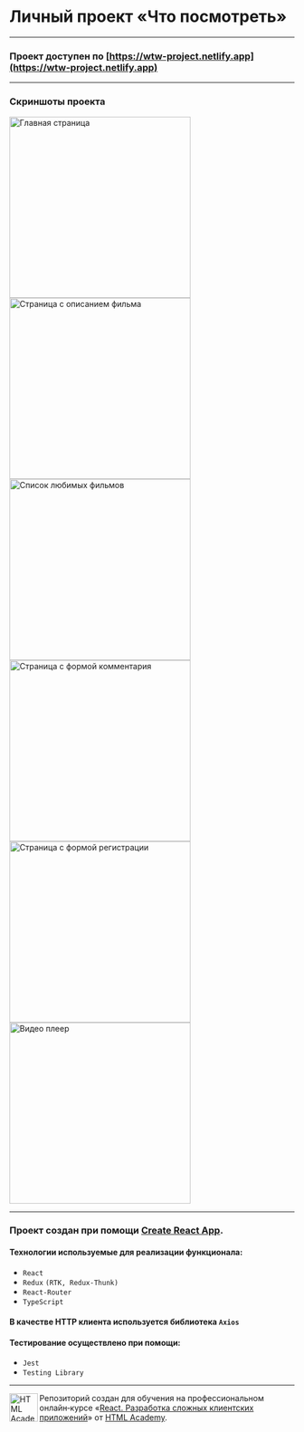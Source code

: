 # Личный проект «Что посмотреть»

---

### Проект доступен по [https://wtw-project.netlify.app](https://wtw-project.netlify.app)

---

### Скриншоты проекта
<img width="320" alt="Главная страница" src="https://user-images.githubusercontent.com/89462502/188873640-980068bc-6654-4a8c-a05f-cbf49071d3ce.jpg"> <img width="320" alt="Страница с описанием фильма" src="https://user-images.githubusercontent.com/89462502/188873643-61aa7bbb-515b-45c8-8a8e-6d34506440fd.jpg"> <img width="320" alt="Список любимых фильмов" src="https://user-images.githubusercontent.com/89462502/188873651-821170e3-c957-4c0f-8ae9-85c64a9f3031.jpg"> <img width="320" alt="Страница с формой комментария" src="https://user-images.githubusercontent.com/89462502/188873652-8f3306cd-667d-4d87-bd3a-33858b737481.jpg"> <img width="320" alt="Страница с формой регистрации" src="https://user-images.githubusercontent.com/89462502/188873656-12c89d2b-cc48-49bf-ad97-19855da6ba6b.jpg"> <img width="320" alt="Видео плеер" src="https://user-images.githubusercontent.com/89462502/188873661-830aa6da-36dc-4acb-81c0-dd2680197537.jpg">

___

### Проект создан при помощи [Create React App](https://create-react-app.dev/).
#### Технологии используемые для реализации функционала:
* `React`
* `Redux` `(RTK, Redux-Thunk)`
* `React-Router`
* `TypeScript`
#### В качестве HTTP клиента используется библиотека `Axios`
#### Тестирование осуществлено при помощи:
* `Jest`
* `Testing Library`

---

<a href="https://htmlacademy.ru/intensive/react"><img align="left" width="50" height="50" title="HTML Academy" src="https://up.htmlacademy.ru/static/img/intensive/react/logo-for-github.png"></a>

Репозиторий создан для обучения на профессиональном онлайн‑курсе «[React. Разработка сложных клиентских приложений](https://htmlacademy.ru/intensive/react)» от [HTML Academy](https://htmlacademy.ru).
